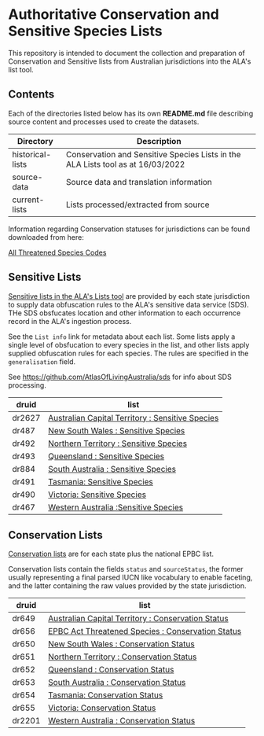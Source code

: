 # Authoritative Conservation and Sensitive Species Lists

This repository is intended to document the collection and preparation of Conservation and Sensitive lists from Australian jurisdictions into the ALA's list tool.

## Contents
Each of the directories listed below has its own **README.md** file describing source content and processes used to create the datasets.

| **Directory** | **Description**                                                                 |
| --------- |---------------------------------------------------------------------------------|
| historical-lists | Conservation and Sensitive Species Lists in the ALA Lists tool as at 16/03/2022 |
| source-data| Source data and translation information                                         |
| current-lists | Lists processed/extracted from source |

Information regarding Conservation statuses for jurisdictions can be found downloaded from here:

[All Threatened Species Codes](https://github.com/AtlasOfLivingAustralia/authoritative-lists/blob/master/All%20Threatened%20species%20codes.xlsx)

## Sensitive Lists

[Sensitive lists in the ALA's Lists tool](https://lists.ala.org.au/public/speciesLists?isSDS=eq:true) are provided by each state jurisdiction to supply data obfuscation rules to the ALA's sensitive data service (SDS). THe SDS obsfucates location and other information to each occurrence record in the ALA's ingestion process. 

See the `List info` link for metadata about each list. Some lists apply a single level of obsfucation to every species in the list, and other lists apply supplied obfuscation rules for each species. The rules are specified in the `generalisation` field.

See https://github.com/AtlasOfLivingAustralia/sds for info about SDS processing.

| druid |list|
|-------|---------|
| dr2627 |[Australian Capital Territory : Sensitive Species](https://lists.ala.org.au/speciesListItem/list/dr2627)|
| dr487 |[New South Wales : Sensitive Species](https://lists.ala.org.au/speciesListItem/list/dr487)|
| dr492 |[Northern Territory : Sensitive Species](https://lists.ala.org.au/speciesListItem/list/dr492)|
| dr493 |[Queensland : Sensitive Species](https://lists.ala.org.au/speciesListItem/list/dr493)|
| dr884 |[South Australia : Sensitive Species](https://lists.ala.org.au/speciesListItem/list/dr884)|
| dr491 |[Tasmania: Sensitive Species](https://lists.ala.org.au/speciesListItem/list/dr491)|
| dr490 |[Victoria: Sensitive Species](https://lists.ala.org.au/speciesListItem/list/dr490)|
| dr467 |[Western Australia :Sensitive Species](https://lists.ala.org.au/speciesListItem/list/dr467)|

    
## Conservation Lists 
[Conservation lists](https://lists.ala.org.au/public/speciesLists?listType=eq:CONSERVATION_LIST&isAuthoritative=eq:true) are for each state plus the national EPBC list.

Conservation lists contain the fields `status` and `sourceStatus`, the former usually representing a final parsed IUCN like vocabulary to enable faceting, and the latter containing the raw values provided by the state jurisdiction.

| druid |list|
|-------|---------|
| dr649 |[Australian Capital Territory : Conservation Status](https://lists.ala.org.au/speciesListItem/list/dr649)|
| dr656 |[EPBC Act Threatened Species : Conservation Status](https://lists.ala.org.au/speciesListItem/list/dr656)|
| dr650 |[New South Wales : Conservation Status](https://lists.ala.org.au/speciesListItem/list/dr650)|
| dr651 |[Northern Territory : Conservation Status](https://lists.ala.org.au/speciesListItem/list/dr651)|
| dr652 |[Queensland : Conservation Status](https://lists.ala.org.au/speciesListItem/list/dr652)|
| dr653 |[South Australia : Conservation Status](https://lists.ala.org.au/speciesListItem/list/dr653)|
| dr654 |[Tasmania: Conservation Status](https://lists.ala.org.au/speciesListItem/list/dr654)|
| dr655 |[Victoria: Conservation Status](https://lists.ala.org.au/speciesListItem/list/dr655)|
| dr2201 |[Western Australia : Conservation Status](https://lists.ala.org.au/speciesListItem/list/dr2201)|

